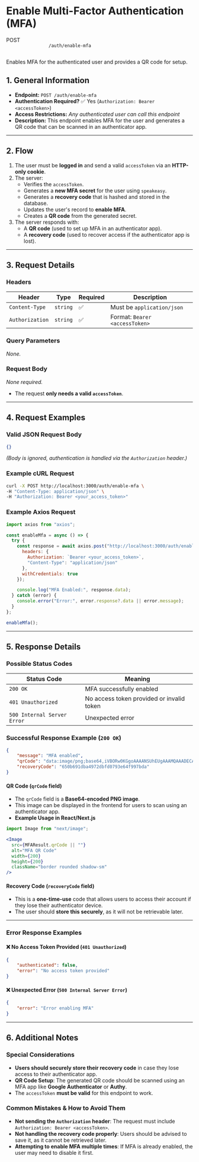 # **Enable Multi-Factor Authentication (MFA)**  

<div class="route-container post">
    <div class="endpoint-main">
        <span class="endpoint-type">POST</span>
        <code class="endpoint-code">
                /auth/enable-mfa
        </code>
    </div>
    <p class="endpoint-description">Enables MFA for the authenticated user and provides a QR code for setup.</p>
</div>


## **1. General Information**
- **Endpoint:** `POST /auth/enable-mfa`
- **Authentication Required?** ✅ Yes (`Authorization: Bearer <accessToken>`)
- **Access Restrictions:** _Any authenticated user can call this endpoint_
- **Description:** This endpoint enables MFA for the user and generates a QR code that can be scanned in an authenticator app.

---

## **2. Flow**
1. The user must be **logged in** and send a valid `accessToken` via an **HTTP-only cookie**.
2. The server:
   - Verifies the `accessToken`.
   - Generates a **new MFA secret** for the user using `speakeasy`.
   - Generates a **recovery code** that is hashed and stored in the database.
   - Updates the user's record to **enable MFA**.
   - Creates a **QR code** from the generated secret.
3. The server responds with:
   - A **QR code** (used to set up MFA in an authenticator app).
   - A **recovery code** (used to recover access if the authenticator app is lost).

---

## **3. Request Details**
### **Headers**  
| Header          | Type    | Required | Description |
|---------------|---------|----------|------------|
| `Content-Type` | `string` | ✅ | Must be `application/json` |
| `Authorization` | `string` | ✅ | Format: `Bearer <accessToken>` |

### **Query Parameters**  
_None._

### **Request Body**  
_None required._  
- The request **only needs a valid `accessToken`**.

---

## **4. Request Examples**
### **Valid JSON Request Body**
```json
{}
```
_(Body is ignored, authentication is handled via the `Authorization` header.)_

### **Example cURL Request**
```sh
curl -X POST http://localhost:3000/auth/enable-mfa \
-H "Content-Type: application/json" \
-H "Authorization: Bearer <your_access_token>"
```

### **Example Axios Request**
```javascript
import axios from "axios";

const enableMfa = async () => {
  try {
    const response = await axios.post("http://localhost:3000/auth/enable-mfa", {}, {
      headers: {
        Authorization: `Bearer <your_access_token>`,
        "Content-Type": "application/json"
      },
      withCredentials: true
    });

    console.log("MFA Enabled:", response.data);
  } catch (error) {
    console.error("Error:", error.response?.data || error.message);
  }
};

enableMfa();
```

---

## **5. Response Details**
### **Possible Status Codes**
| Status Code | Meaning |
|-------------|---------|
| `200 OK` | MFA successfully enabled |
| `401 Unauthorized` | No access token provided or invalid token |
| `500 Internal Server Error` | Unexpected error |

### **Successful Response Example (`200 OK`)**
```json
{
    "message": "MFA enabled",
    "qrCode": "data:image/png;base64,iVBORw0KGgoAAAANSUhEUgAAAMQAAADECAYAAADApo5rAAAAAklEQVR4Aewa...",
    "recoveryCode": "650b691dba4972dbfd0793e64f997bda"
}
```

#### **QR Code (`qrCode` field)**
- The `qrCode` field is a **Base64-encoded PNG image**.
- This image can be displayed in the frontend for users to scan using an authenticator app.
- **Example Usage in React/Next.js**
```jsx
import Image from "next/image";

<Image
  src={MFAResult.qrCode || ""}
  alt="MFA QR Code"
  width={200}
  height={200}
  className="border rounded shadow-sm"
/>
```

#### **Recovery Code (`recoveryCode` field)**
- This is a **one-time-use** code that allows users to access their account if they lose their authenticator device.
- The user should **store this securely**, as it will not be retrievable later.

---

### **Error Response Examples**
#### ❌ **No Access Token Provided (`401 Unauthorized`)**
```json
{
    "authenticated": false,
    "error": "No access token provided"
}
```

#### ❌ **Unexpected Error (`500 Internal Server Error`)**
```json
{
    "error": "Error enabling MFA"
}
```

---

## **6. Additional Notes**
### **Special Considerations**
- **Users should securely store their recovery code** in case they lose access to their authenticator app.
- **QR Code Setup**: The generated QR code should be scanned using an MFA app like **Google Authenticator** or **Authy**.
- The `accessToken` **must be valid** for this endpoint to work.

### **Common Mistakes & How to Avoid Them**
- **Not sending the `Authorization` header**: The request must include `Authorization: Bearer <accessToken>`.
- **Not handling the recovery code properly**: Users should be advised to save it, as it cannot be retrieved later.
- **Attempting to enable MFA multiple times**: If MFA is already enabled, the user may need to disable it first.
